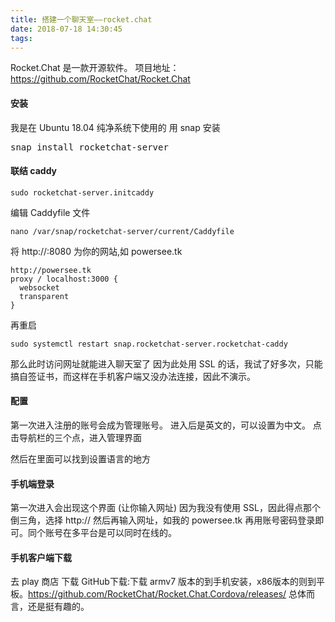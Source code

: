 ```yaml
---
title: 搭建一个聊天室——rocket.chat
date: 2018-07-18 14:30:45
tags:
---
```

Rocket.Chat 是一款开源软件。
项目地址：https://github.com/RocketChat/Rocket.Chat
<!--more-->
#### 安装
我是在 Ubuntu 18.04 纯净系统下使用的
用 snap 安装
<pre>snap install rocketchat-server</pre>

#### 联结 caddy

```
sudo rocketchat-server.initcaddy
```

编辑 Caddyfile 文件

```
nano /var/snap/rocketchat-server/current/Caddyfile
```

将  http://:8080 为你的网站,如 powersee.tk

```
http://powersee.tk
proxy / localhost:3000 {
  websocket
  transparent
}
```

再重启

```
sudo systemctl restart snap.rocketchat-server.rocketchat-caddy
```

那么此时访问网址就能进入聊天室了
 因为此处用 SSL 的话，我试了好多次，只能搞自签证书，而这样在手机客户端又没办法连接，因此不演示。

#### 配置
第一次进入注册的账号会成为管理账号。
进入后是英文的，可以设置为中文。
点击导航栏的三个点，进入管理界面

然后在里面可以找到设置语言的地方


#### 手机端登录
第一次进入会出现这个界面
(让你输入网址)
因为我没有使用 SSL，因此得点那个倒三角，选择 http:// 然后再输入网址，如我的 powersee.tk
再用账号密码登录即可。同个账号在多平台是可以同时在线的。

#### 手机客户端下载
去 play 商店 下载
GitHub下载:下载 armv7 版本的到手机安装，x86版本的则到平板。https://github.com/RocketChat/Rocket.Chat.Cordova/releases/
总体而言，还是挺有趣的。
